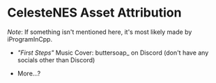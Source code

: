 # CelesteNES Asset Attribution

*Note*: If something isn't mentioned here, it's most likely made by iProgramInCpp.

- *"First Steps"* Music Cover: buttersoap_ on Discord (don't have any socials other than Discord)

- More...?
